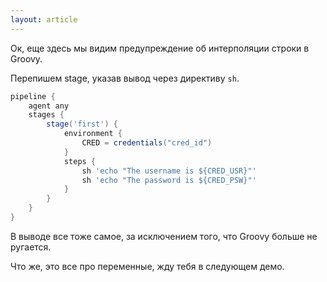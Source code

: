 ```yaml
---
layout: article
---
```

Ок, еще здесь мы видим предупреждение об интерполяции строки в Groovy.

Перепишем stage, указав вывод через директиву `sh`.

```groovy
pipeline {
    agent any
    stages {
        stage('first') {
            environment {
                CRED = credentials("cred_id")
            }
            steps {
                sh 'echo "The username is ${CRED_USR}"'
                sh 'echo "The password is ${CRED_PSW}"'
            }
        }
    }
}
```

В выводе все тоже самое, за исключением того, что Groovy больше не ругается.

Что же, это все про переменные, жду тебя в следующем демо.
